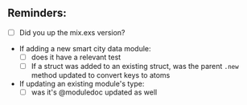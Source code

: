 ## Reminders:

- [ ] Did you up the mix.exs version?
- If adding a new smart city data module:
  - [ ] does it have a relevant test
  - [ ] If a struct was added to an existing struct, was the parent `.new` method updated to convert keys to atoms
- If updating an existing module's type:
  - [ ] was it's @moduledoc updated as well
